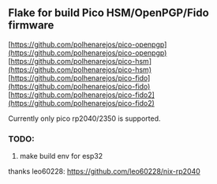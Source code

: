 ## Flake for build Pico HSM/OpenPGP/Fido firmware

[https://github.com/polhenarejos/pico-openpgp](https://github.com/polhenarejos/pico-openpgp)  
[https://github.com/polhenarejos/pico-hsm](https://github.com/polhenarejos/pico-hsm)  
[https://github.com/polhenarejos/pico-fido](https://github.com/polhenarejos/pico-fido)  
[https://github.com/polhenarejos/pico-fido2](https://github.com/polhenarejos/pico-fido2)

Currently only pico rp2040/2350 is supported.

### TODO:

1. make build env for esp32

thanks leo60228: https://github.com/leo60228/nix-rp2040
